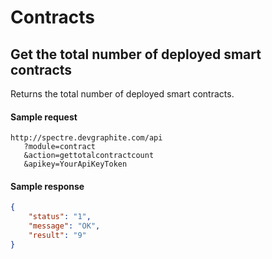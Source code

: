 Contracts
=====================================

Get the total number of deployed smart contracts
-------------

Returns the total number of deployed smart contracts.

#### Sample request

```
http://spectre.devgraphite.com/api
   ?module=contract
   &action=gettotalcontractcount
   &apikey=YourApiKeyToken
```

#### Sample response

``` json
{
    "status": "1",
    "message": "OK",
    "result": "9"
}
```

